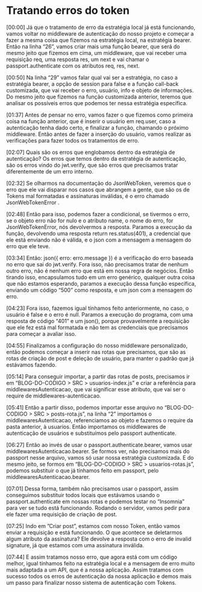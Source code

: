 # Tratando erros do token

[00:00] Já que o tratamento de erro da estratégia local já está funcionando, vamos voltar no middleware de autenticação do nosso projeto e começar a fazer a mesma coisa que fizemos na estratégia local, na estratégia bearer. Então na linha “26”, vamos criar mais uma função bearer, que será do mesmo jeito que fizemos em cima, um middleware, que vai receber uma requisição req, uma resposta res, um next e vai chamar o passport.authenticate com os atributos req, res, next.

[00:50] Na linha “29” vamos falar qual vai ser a estratégia, no caso a estratégia bearer, a opção de session para false e a função call-back customizada, que vai receber o erro, usuário, info e objeto de informações. Do mesmo jeito que fizemos na função customizada anterior, teremos que analisar os possíveis erros que podemos ter nessa estratégia específica.

[01:37] Antes de pensar no erro, vamos fazer o que fizemos como primeira coisa na função anterior, que é inserir o usuário em req.user, caso a autenticação tenha dado certo, e finalizar a função, chamando o próximo middleware. Então antes de fazer a inserção do usuário, vamos realizar as verificações para fazer todos os tratamentos de erro.

[02:07] Quais são os erros que englobamos dentro da estratégia de autenticação? Os erros que temos dentro da estratégia de autenticação, são os erros vindo do jwt.verify, que são erros que precisamos tratar diferentemente de um erro interno.

[02:32] Se olharmos na documentação do JsonWebToken, veremos que o erro que ele vai disparar nos casos que abrangem a gente, que são os de Tokens mal formatadas e assinaturas inválidas, é o erro chamado JsonWebTokenError .

[02:48] Então para isso, podemos fazer a condicional, se tivermos o erro, se o objeto erro não for nulo e o atributo name, o nome do erro, for JsonWebTokenError, nós devolvermos a resposta. Paramos a execução da função, devolvendo uma resposta return res.status(401), a credencial que ele está enviando não é válida, e o json com a mensagem a mensagem do erro que ele teve.

[03:34] Então: json({ erro: erro.message }) é a verificação do erro baseada no erro que sai do jwt.verify. Fora isso, não precisamos tratar de nenhum outro erro, não é nenhum erro que está em nossa regra de negócios. Então tirando isso, encapsulamos tudo em um erro genérico, qualquer outra coisa que não estamos esperando, paramos a execução dessa função específica, enviando um código “500” como resposta, e um json com a mensagem do erro.

[04:23] Fora isso, fazemos igual tínhamos feito anteriormente, no caso, o usuário é false e o erro é null. Paramos a execução do programa, com uma resposta de código “401” e um json(), porque provavelmente a requisição que ele fez está mal formatada e não tem as credenciais que precisamos para começar a avaliar isso.

[04:55] Finalizamos a configuração do nosso middleware personalizado, então podemos começar a inserir nas rotas que precisamos, que são as rotas de criação de post e deleção de usuário, para manter o padrão que já estávamos fazendo.

[05:14] Para conseguir importar, a partir das rotas de posts, precisamos ir em “BLOG-DO-CODIGO > SRC > usuarios-index.js” e criar a referência para middlewaresAutenticacao, que vai significar esse atributo, que vai ser o require de middlewares-autenticacao.

[05:41] Então a partir disso, podemos importar esse arquivo no “BLOG-DO-CODIGO > SRC > posts-rota.js”, na linha “2” importamos o middlewaresAutenticacao, referenciamos ao objeto e fazemos o require da pasta anterior, à usuarios. Então importamos os middlewares de autenticação de usuários e substituímos pelo passport authenticate.

[06:27] Então ao invés de usar o passport.authenticate.bearer, vamos usar middlewaresAutenticacao.bearer. Se formos ver, não precisamos mais do passport nesse arquivo, vamos só usar nossa estratégia customizada. E do mesmo jeito, se formos em “BLOG-DO-CODIGO > SRC > usuarios-rotas.js”, podemos substituir o que já tínhamos feito em passport, pelo middlewaresAutenticacao.bearer.

[07:01] Dessa forma, também não precisamos usar o passport, assim conseguimos substituir todos locais que estávamos usando o passport.authenticate em nossas rotas e podemos testar no “Insomnia” para ver se tudo está funcionando. Rodando o servidor, vamos pedir para ele fazer uma requisição de criação de post.

[07:25] Indo em ”Criar post”, estamos com nosso Token, então vamos enviar a requisição e está funcionando. O que acontece se deletarmos algum atributo da assinatura? Ele devolve a resposta com o erro de invalid signature, já que estamos com uma assinatura inválida.

[07:44] E assim tratamos nosso erro, que agora está com um código melhor, igual tínhamos feito na estratégia local e a mensagem de erro muito mais adaptada a um API, que é a nossa aplicação. Assim tratamos com sucesso todos os erros de autenticação da nossa aplicação e demos mais um passo para finalizar nosso sistema de autenticação com Tokens.